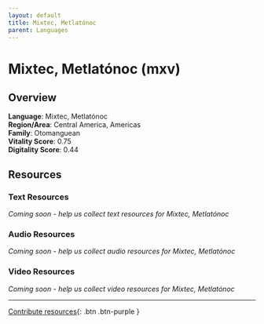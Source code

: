 ```yaml
---
layout: default
title: Mixtec, Metlatónoc
parent: Languages
---
```


# Mixtec, Metlatónoc (mxv)

## Overview

**Language**: Mixtec, Metlatónoc  
**Region/Area**: Central America, Americas  
**Family**: Otomanguean  
**Vitality Score**: 0.75  
**Digitality Score**: 0.44  

## Resources

### Text Resources
*Coming soon - help us collect text resources for Mixtec, Metlatónoc*

### Audio Resources
*Coming soon - help us collect audio resources for Mixtec, Metlatónoc*

### Video Resources
*Coming soon - help us collect video resources for Mixtec, Metlatónoc*

---

[Contribute resources](https://fairtrain.github.io/){: .btn .btn-purple }
